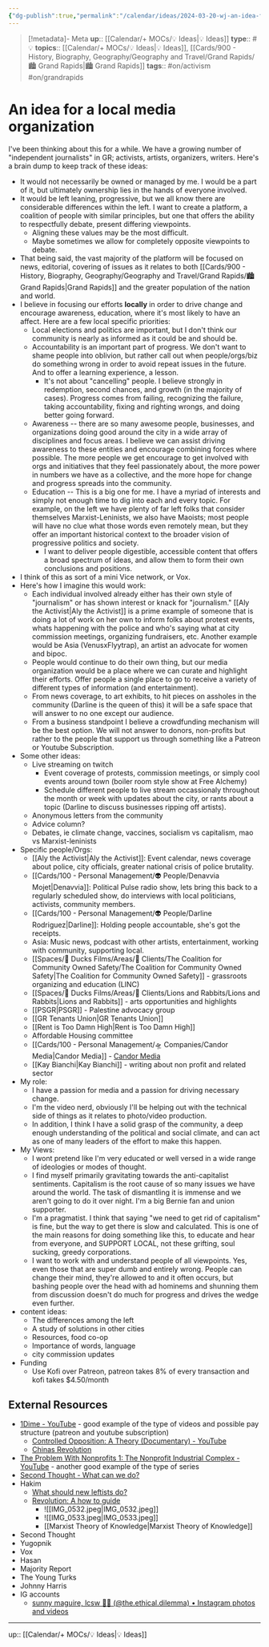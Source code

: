 ```yaml
---
{"dg-publish":true,"permalink":"/calendar/ideas/2024-03-20-wj-an-idea-for-a-local-media-organization/","title":"An idea for a local media organization"}
---
```


> [!metadata]- Meta
> **up**:: [[Calendar/+ MOCs/💡 Ideas\|💡 Ideas]]
> **type**:: #💡
> **topics**:: [[Calendar/+ MOCs/💡 Ideas\|💡 Ideas]], [[Cards/900 - History, Biography, Geography/Geography and Travel/Grand Rapids/🏙️ Grand Rapids\|🏙️ Grand Rapids]]
> **tags**:: #on/activism #on/grandrapids 

# An idea for a local media organization

I've been thinking about this for a while. We have a growing number of "independent journalists" in GR; activists, artists, organizers, writers. Here's a brain dump to keep track of these ideas:

- It would not necessarily be owned or managed by me. I would be a part of it, but ultimately ownership lies in the hands of everyone involved.
- It would be left leaning, progressive, but we all know there are considerable differences within the left. I want to create a platform, a coalition of people with similar principles, but one that offers the ability to respectfully debate, present differing viewpoints. 
	- Aligning these values may be the most difficult.
	- Maybe sometimes we allow for completely opposite viewpoints to debate.
- That being said, the vast majority of the platform will be focused on news, editorial, covering of issues as it relates to both [[Cards/900 - History, Biography, Geography/Geography and Travel/Grand Rapids/🏙️ Grand Rapids\|Grand Rapids]] and the greater population of the nation and world.
- I believe in focusing our efforts **locally** in order to drive change and encourage awareness, education, where it's most likely to have an affect. Here are a few local specific priorities:
	- Local elections and politics are important, but I don't think our community is nearly as informed as it could be and should be. 
	- Accountability is an important part of progress. We don't want to shame people into oblivion, but rather call out when people/orgs/biz do something wrong in order to avoid repeat issues in the future. And to offer a learning experience, a lesson. 
		- It's not about "cancelling" people. I believe strongly in redemption, second chances, and growth (in the majority of cases). Progress comes from failing, recognizing the failure, taking accountability, fixing and righting wrongs, and doing better going forward.
	- Awareness -- there are so many awesome people, businesses, and organizations doing good around the city in a wide array of disciplines and focus areas. I believe we can assist driving awareness to these entities and encourage combining forces where possible. The more people we get encourage to get involved with orgs and initiatives that they feel passionately about, the more power in numbers we have as a collective, and the more hope for change and progress spreads into the community. 
	- Education -- This is a big one for me. I have a myriad of interests and simply not enough time to dig into each and every topic. For example, on the left we have plenty of far left folks that consider themselves Marxist-Leninists, we also have Maoists; most people will have no clue what those words even remotely mean, but they offer an important historical context to the broader vision of progressive politics and society.
		- I want to deliver people digestible, accessible content that offers a broad spectrum of ideas, and allow them to form their own conclusions and positions. 
- I think of this as sort of a mini Vice network, or Vox. 
- Here's how I imagine this would work:
	- Each individual involved already either has their own style of "journalism" or has shown interest or knack for "journalism." [[Aly the Activist\|Aly the Activist]] is a prime example of someone that is doing a lot of work on her own to inform folks about protest events,  whats happening with the police and who's saying what at city commission meetings, organizing fundraisers, etc. Another example would be Asia (VenusxFlyytrap), an artist an advocate for women and bipoc. 
	- People would continue to do their own thing, but our media organization would be a place where we can curate and highlight their efforts. Offer people a single place to go to receive a variety of different types of information (and entertainment).
	- From news coverage, to art exhibits, to hit pieces on assholes in the community (Darline is the queen of this) it will be a safe space that will answer to no one except our audience.
	- From a business standpoint I believe a crowdfunding mechanism will be the best option. We will not answer to donors, non-profits but rather to the people that support us through something like a Patreon or Youtube Subscription. 
- Some other ideas:
	- Live streaming on twitch
		- Event coverage of protests, commission meetings, or simply cool events around town (boiler room style show at Free Alchemy)
		- Schedule different people to live stream occassionaly throughout the month or week with updates about the city, or rants about a topic (Darline to discuss businesses ripping off artists).
	- Anonymous letters from the community
	- Advice column?
	- Debates, ie climate change, vaccines, socialism vs capitalism, mao vs Marxist-leninists
- Specific people/Orgs:
	- [[Aly the Activist\|Aly the Activist]]: Event calendar, news coverage about police, city officials, greater national crisis of police brutality.
	- [[Cards/100 - Personal Management/👽 People/Denavvia Mojet\|Denavvia]]: Political Pulse radio show, lets bring this back to a regularly scheduled show, do interviews with local politicians, activists, community members.
	- [[Cards/100 - Personal Management/👽 People/Darline Rodriguez\|Darline]]: Holding people accountable, she's got the receipts.
	- Asia: Music news, podcast with other artists, entertainment, working with community, supporting local.
	- [[Spaces/🦆 Ducks Films/Areas/🤑 Clients/The Coalition for Community Owned Safety/The Coalition for Community Owned Safety\|The Coalition for Community Owned Safety]] - grassroots organizing and education (LINC)
	- [[Spaces/🦆 Ducks Films/Areas/🤑 Clients/Lions and Rabbits/Lions and Rabbits\|Lions and Rabbits]] - arts opportunities and highlights
	- [[PSGR\|PSGR]] - Palestine advocacy group
	- [[GR Tenants Union\|GR Tenants Union]]
	- [[Rent is Too Damn High\|Rent is Too Damn High]]
	- Affordable Housing committee
	- [[Cards/100 - Personal Management/🛸 Companies/Candor Media\|Candor Media]] - [Candor Media](https://www.instagram.com/candor_mi?igsh=MXc3aXNwZ2MyMW90Mg==)
	- [[Kay Bianchi\|Kay Bianchi]] - writing about non profit and related sector
- My role:
	- I have a passion for media and a passion for driving necessary change. 
	- I'm the video nerd, obviously I'll be helping out with the technical side of things as it relates to photo/video production.
	- In addition, I think I have a solid grasp of the community, a deep enough understanding of the political and social climate, and can act as one of many leaders of the effort to make this happen.
- My Views:
	- I wont pretend like I'm very educated or well versed in a wide range of ideologies or modes of thought. 
	- I find myself primarily gravitating towards the anti-capitalist sentiments. Capitalism is the root cause of so many issues we have around the world. The task of dismantling it is immense and we aren't going to do it over night. I'm a big Bernie fan and union supporter.
	- I'm a pragmatist. I think that saying "we need to get rid of capitalism" is fine, but the way to get there is slow and calculated. This is one of the main reasons for doing something like this, to educate and hear from everyone, and SUPPORT LOCAL, not these grifting, soul sucking, greedy corporations. 
	- I want to work with and understand people of all viewpoints. Yes, even those that are super dumb and entirely wrong. People can change their mind, they're allowed to and it often occurs, but bashing people over the head with ad hominems and shunning them from discussion doesn't do much for progress and drives the wedge even further.
-  content ideas:
	- The differences among the left
	- A study of solutions in other cities 
	- Resources, food co-op
	- Importance of words, language 
	- city commission updates
- Funding
	- Use Kofi over Patreon, patreon takes 8% of every transaction and kofi takes $4.50/month


## External Resources
- [1Dime - YouTube](https://www.youtube.com/@1Dimee) - good example of the type of videos and possible pay structure (patreon and youtube subscription)
	- [Controlled Opposition: A Theory (Documentary) - YouTube](https://youtu.be/7uPevWDAYFI?si=BoyLehWvDpHG5deD)
	- [Chinas Revolution](https://youtu.be/8jEMlFCaI04?si=DbiCv5xO2_69E4q6)
- [The Problem With Nonprofits 1: The Nonprofit Industrial Complex - YouTube](https://youtu.be/_jqWHOhOhCQ?si=upJXakESmsxzcohA) - another good example of the type of series
- [Second Thought - What can we do?](https://youtu.be/2aLzDHAvehI?si=S6Rsuqo9pmUccYM5)
- Hakim
	- [What should new leftists do?](https://youtu.be/DYeXbWzI6l0?si=w-BNYeFRnxM0cWbo)
	- [Revolution: A how to guide](https://youtu.be/iB2SWjdzlq8?si=F7tz4b9oSWzRqddG)
		- ![[IMG_0532.jpeg\|IMG_0532.jpeg]]
		- ![[IMG_0533.jpeg\|IMG_0533.jpeg]]
		- [[Marxist Theory of Knowledge\|Marxist Theory of Knowledge]]
- Second Thought
- Yugopnik
- Vox
- Hasan
- Majority Report
- The Young Turks
- Johnny Harris
- IG accounts
	- [sunny maguire, lcsw 🌾🌹 (@the.ethical.dilemma) • Instagram photos and videos](https://www.instagram.com/the.ethical.dilemma?igsh=MW1zY3BvcDJkdTZ4eA==)

---
up:: [[Calendar/+ MOCs/💡 Ideas\|💡 Ideas]]